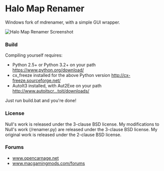 # Halo Map Renamer

Windows fork of mdrenamer, with a simple GUI wrapper.

![Halo Map Renamer Screenshot](http://i.imgur.com/7mNuEZx.png)
### Build

Compiling yourself requires:
-   Python 2.5+ or Python 3.2+ on your path https://www.python.org/download/
-   cx_freeze installed for the above Python version http://cx-freeze.sourceforge.net/
-   AutoIt3 installed, with Aut2Exe on your path http://www.autoitscr...toit/downloads/

Just run build.bat and you're done!

### License

Null's work is released under the 3-clause BSD license. My
modifications to Null's work (/renamer.py) are released under the
3-clause BSD license. My original work is released under the 2-clause
BSD license.

### Forums

- www.opencarnage.net
- www.macgamingmods.com/forums
